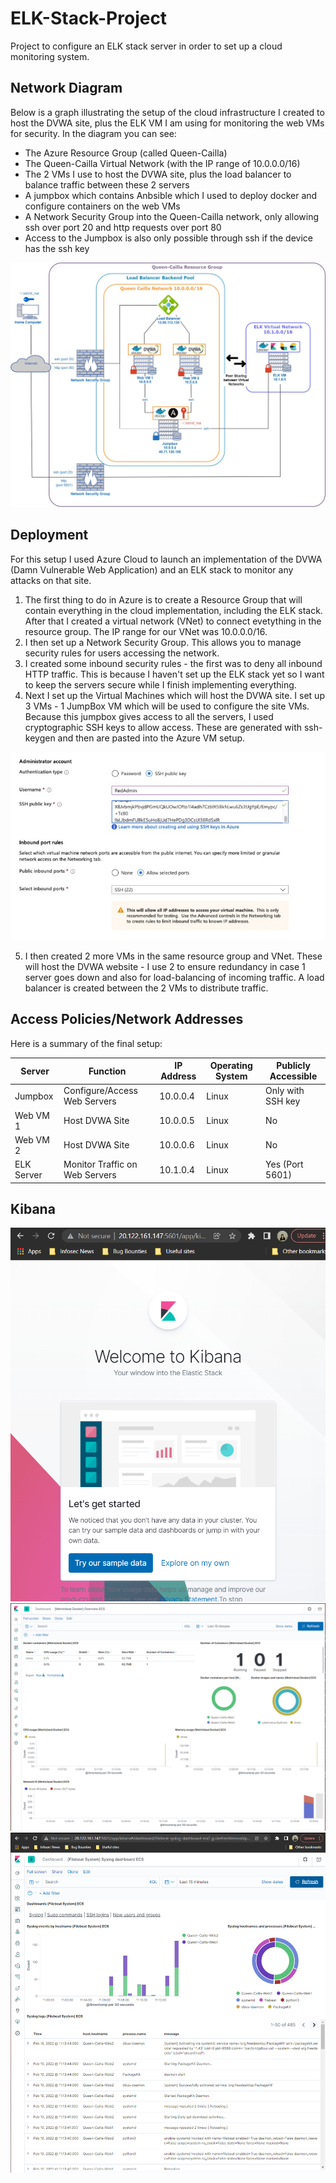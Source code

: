 # ELK-Stack-Project
Project to configure an ELK stack server in order to set up a cloud monitoring system. 

## Network Diagram
Below is a graph illustrating the setup of the cloud infrastructure I created to host the DVWA site, plus the ELK VM I am using for monitoring the web VMs for security.
In the diagram you can see:

- The Azure Resource Group (called Queen-Cailla)
- The Queen-Cailla Virtual Network (with the IP range of 10.0.0.0/16)
- The 2 VMs I use to host the DVWA site, plus the load balancer to balance traffic between these 2 servers
- A jumpbox which contains Anbsible which I used to deploy docker and configure containers on the web VMs
- A Network Security Group into the Queen-Cailla network, only allowing ssh over port 20 and http requests over port 80
- Access to the Jumpbox is also only possible through ssh if the device has the ssh key

![alt text](https://github.com/CaillaRose/ELK-Stack-Project/blob/main/images/Week12.jpg?raw=true)

## Deployment
For this setup I used Azure Cloud to launch an implementation of the DVWA (Damn Vulnerable Web Application) and an ELK stack to monitor any attacks on that site. 
1. The first thing to do in Azure is to create a Resource Group that will contain everything in the cloud implementation, including the ELK stack. After that I created a virtual network (VNet) to connect evetything in the resource group. The IP range for our VNet was 10.0.0.0/16.
2. I then set up a Network Security Group. This allows you to manage security rules for users accessing the network.
3. I created some inbound security rules - the first was to deny all inbound HTTP traffic. This is because I haven't set up the ELK stack yet so I want to keep the servers secure while I finish implementing everything.
4.  Next I set up the Virtual Machines which will host the DVWA site. I set up 3 VMs - 1 JumpBox VM which will be used to configure the site VMs. Because this jumpbox gives access to all the servers, I used cryptographic SSH keys to allow access. These are generated with ssh-keygen and then are pasted into the Azure VM setup.

![alt_text](https://github.com/CaillaRose/ELK-Stack-Project/blob/main/images/jumpbox.jpg?raw=true)

5. I then created 2 more VMs in the same resource group and VNet. These will host the DVWA website - I use 2 to ensure redundancy in case 1 server goes down and also for load-balancing of incoming traffic. A load balancer is created between the 2 VMs to distribute traffic.


## Access Policies/Network Addresses
Here is a summary of the final setup:

| Server | Function | IP Address | Operating System | Publicly Accessible | 
| ------ | -------- | ---------- | ---------------- | ------------------- | 
| Jumpbox | Configure/Access Web Servers | 10.0.0.4 | Linux | Only with SSH key |
| Web VM 1 | Host DVWA Site | 10.0.0.5 | Linux | No |
| Web VM 2 | Host DVWA Site | 10.0.0.6 | Linux | No |
| ELK Server | Monitor Traffic on Web Servers | 10.1.0.4 | Linux | Yes (Port 5601) |


## Kibana
![alt_text](https://github.com/CaillaRose/ELK-Stack-Project/blob/main/images/kibana.PNG?raw=true)
![alt_text](https://github.com/CaillaRose/ELK-Stack-Project/blob/main/images/metricbeat.PNG?raw=true)
![alt_text](https://github.com/CaillaRose/ELK-Stack-Project/blob/main/images/filebeat.PNG?raw=true)


